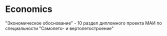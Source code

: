 # Economics
"Экономическое обоснование" - 10 раздел дипломного проекта МАИ по специальности "Самолето- и вертолетостроение"
